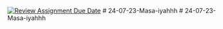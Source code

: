 [![Review Assignment Due Date](https://classroom.github.com/assets/deadline-readme-button-24ddc0f5d75046c5622901739e7c5dd533143b0c8e959d652212380cedb1ea36.svg)](https://classroom.github.com/a/0J2urnhL)
#   2 4 - 0 7 - 2 3 - M a s a - i y a h h h  
 #   2 4 - 0 7 - 2 3 - M a s a - i y a h h h  
 
